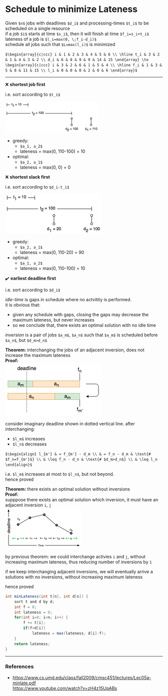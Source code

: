 # Schedule to minimize Lateness

Given `$n$` jobs with deadlines `$d_i$` and processing-times `$t_i$` to be scheduled on a single resource  
if a job `$i$` starts at time `$s_i$`, then it will finish at time `$f_i=s_i+t_i$`  
lateness of a job is `$l_i=max(0, \;f_i-d_i)$`  
schedule all jobs such that `$L=max(l_i)$` is minimized

`$\begin{array}{c|ccc}
i & 1 & 2 & 3 & 4 & 5 & 6 \\
\hline
t_i & 3 & 2 & 1 & 4 & 3 & 2 \\
d_i & 6 & 8 & 9 & 9 & 14 & 15
\end{array} \to
\begin{array}{c|ccc}
i & 3 & 2 & 6 & 1 & 5 & 4 \\
\hline
f_i & 1 & 3 & 5 & 8 & 11 & 15 \\
l_i & 0 & 0 & 0 & 2 & 0 & 6
\end{array}$`

---

:x: **shortest job first**

i.e. sort according to `$t_i$`

![min_late1.png](files/min_late1.png)

* greedy:
    * `$a_1, a_2$`
    * lateness = max(0, 110-100) = 10
* optimal:
    * `$a_2, a_1$`
    * lateness = max(0, 0) = 0

:x: **shortest slack first**

i.e. sort according to `$d_i-t_i$`

![min_late2.png](files/min_late2.png)

* greedy:
    * `$a_2, a_1$`
    * lateness = max(0, 110-20) = 90
* optimal:
    * `$a_1, a_2$`
    * lateness = max(0, 110-100) = 10

:heavy_check_mark: **earliest deadline first**

i.e. sort according to `$d_i$`

*idle-time* is gaps in schedule where no actvitity is performed.  
it is obvious that: 
* given any schedule with gaps, closing the gaps may decrease the maximum lateness, but never increases
* so we conclude that, there exists an optimal solution with no idle time

*inversion* is a pair of jobs `$a_m$`, `$a_n$` such that `$a_m$` is scheduled before `$a_n$`, but `$d_m>d_n$`  

**Theorem:** interchanging the jobs of an adjacent inversion, does not increase the maximum lateness  
**Proof:**  
![min_late3.png](files/min_late3.png)

consider imaginary deadline shown in dotted vertical line. after interchanging:
* `$l_m$` increases
* `$l_n$` decreases

`$\begin{align}
l_{m'} & = f_{m'} - d_m \\
       & = f_n - d_m & \text{# $f_n=f_{m'}$} \\
       & \leq f_n - d_n & \text{# $d_m>d_n$} \\
       & \leq l_n
\end{align}$`

i.e. `$l_m$` increases at most to `$l_n$`, but not beyond.  
hence proved

**Theorem:** there exists an optimal solution without inversions  
**Proof:**  
supppose there exists an optimal solution which inversion, it must have an adjacent inversion `i`, `j`  
![min_late4.png](files/min_late4.png)

by previous theorem: we could interchange activies `i` and `j`, without increasing maximum lateness, 
thus reducing number of inversions by `1`

if we keep interchanging adjacent inversions, we will eventually arrive a solutions with no inversions,
without increasing maximum lateness

hence proved

```java
int minLateness(int t[n], int d[n]) {
    sort t and d by d;
    int f = 0;
    int lateness = 0;
    for(int i=0; i<n; i++) {
        f += t[i];
        if(f>d[i])
            lateness = max(lateness, d[i]-f);
    }
    return lateness;
}
```

---

### References

* <https://www.cs.umd.edu/class/fall2009/cmsc451/lectures/Lec05a-minlate.pdf>  
  <https://www.youtube.com/watch?v=zH4z15UpABs>
